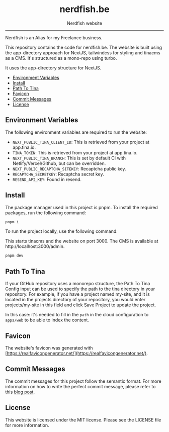<div align="center">
<h1>nerdfish.be</h1>

<p>Nerdfish website</p>
</div>

---

Nerdfish is an Alias for my Freelance business.

This repository contains the code for nerdfish.be. The website is built using
the app-directory approach for NextJS, tailwindcss for styling and tinacms as a
CMS. It's structured as a mono-repo using turbo.

It uses the app-directory structure for NextJS.

<!-- START doctoc generated TOC please keep comment here to allow auto update -->
<!-- DON'T EDIT THIS SECTION, INSTEAD RE-RUN doctoc TO UPDATE -->

- [Environment Variables](#environment-variables)
- [Install](#install)
- [Path To Tina](#path-to-tina)
- [Favicon](#favicon)
- [Commit Messages](#commit-messages)
- [License](#license)

<!-- END doctoc generated TOC please keep comment here to allow auto update -->

## Environment Variables

The following environment variables are required to run the website:

- `NEXT_PUBLIC_TINA_CLIENT_ID`: This is retrieved from your project at
  app.tina.io.
- `TINA_TOKEN`: This is retrieved from your project at app.tina.io.
- `NEXT_PUBLIC_TINA_BRANCH`: This is set by default CI with
  Netlify/Vercel/Github, but can be overridden.
- `NEXT_PUBLIC_RECAPTCHA_SITEKEY`: Recaptcha public key.
- `RECAPTCHA_SECRETKEY`: Recaptcha secret key.
- `RESEND_API_KEY`: Found in resend.

## Install

The package manager used in this project is pnpm. To install the required
packages, run the following command:

```bash
pnpm i
```

To run the project locally, use the following command:

This starts tinacms and the website on port 3000. The CMS is available at
http://localhost:3000/admin.

```bash
pnpm dev
```

## Path To Tina

If your GitHub repository uses a monorepo structure, the Path To Tina Config
input can be used to specify the path to the tina directory in your repository.
For example, if you have a project named my-site, and it is located in the
projects directory of your repository, you would enter projects/my-site in this
field and click Save Project to update the project.

In this case: it's needed to fill in the `path` in the cloud configuration to
`apps/web` to be able to index the content.

## Favicon

The website's favicon was generated with
[https://realfavicongenerator.net/](https://realfavicongenerator.net/).

## Commit Messages

The commit messages for this project follow the semantic format. For more
information on how to write the perfect commit message, please refer to this
[blog post](https://www.nerdfish.be/blog/2022/02/writing-the-perfect-git-commit-message).

## License

This website is licensed under the MIT license. Please see the LICENSE file for
more information.
